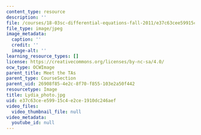 ```yaml
---
content_type: resource
description: ''
file: /courses/18-03sc-differential-equations-fall-2011/e37c63cee59915c4e2ce1910dc246aef_Lydia_photo.jpg
file_type: image/jpeg
image_metadata:
  caption: ''
  credit: ''
  image-alt: ''
learning_resource_types: []
license: https://creativecommons.org/licenses/by-nc-sa/4.0/
ocw_type: OCWImage
parent_title: Meet the TAs
parent_type: CourseSection
parent_uid: 26908f85-4e2c-8f70-f855-103e2a50f442
resourcetype: Image
title: Lydia_photo.jpg
uid: e37c63ce-e599-15c4-e2ce-1910dc246aef
video_files:
  video_thumbnail_file: null
video_metadata:
  youtube_id: null
---
```

